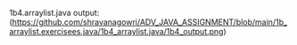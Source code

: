 1b4.arraylist.java
output:(https://github.com/shravanagowri/ADV_JAVA_ASSIGNMENT/blob/main/1b_arraylist.exercisees.java/1b4_arraylist.java/1b4_output.png)

